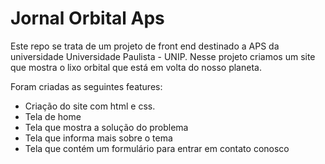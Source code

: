 # Jornal Orbital Aps

Este repo se trata de um  projeto de front end destinado a APS da universidade Universidade Paulista - UNIP. Nesse projeto criamos um site que mostra o lixo orbital que está em volta do nosso planeta.

Foram criadas as seguintes features: 

- Criação do site com html e css. 
- Tela de home
- Tela que mostra a solução do problema 
- Tela que informa mais sobre o tema 
- Tela que contém um formulário para entrar em contato conosco



